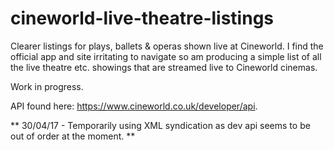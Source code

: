 # cineworld-live-theatre-listings
Clearer listings for plays, ballets &amp; operas shown live at Cineworld.
I find the official app and site irritating to navigate so am producing a simple list of all the live theatre etc. showings that are streamed live to Cineworld cinemas.

Work in progress.

API found here: https://www.cineworld.co.uk/developer/api.

** 30/04/17 - Temporarily using XML syndication as dev api seems to be out of order at the moment. **
